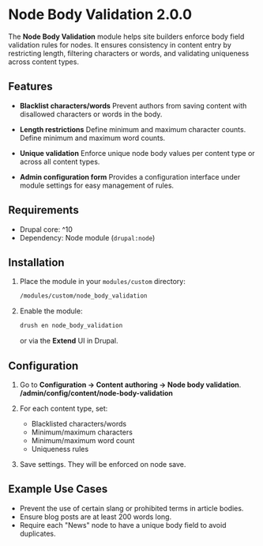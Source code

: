 # Node Body Validation 2.0.0

The **Node Body Validation** module helps site builders enforce body field validation rules for nodes. It ensures consistency in content entry by restricting length, filtering characters or words, and validating uniqueness across content types.

## Features

* **Blacklist characters/words**
  Prevent authors from saving content with disallowed characters or words in the body.

* **Length restrictions**
  Define minimum and maximum character counts.
  Define minimum and maximum word counts.

* **Unique validation**
  Enforce unique node body values per content type or across all content types.

* **Admin configuration form**
  Provides a configuration interface under module settings for easy management of rules.

## Requirements

* Drupal core: ^10
* Dependency: Node module (`drupal:node`)

## Installation

1. Place the module in your `modules/custom` directory:

   ```bash
   /modules/custom/node_body_validation
   ```
2. Enable the module:

   ```bash
   drush en node_body_validation
   ```

   or via the **Extend** UI in Drupal.

## Configuration

1. Go to **Configuration → Content authoring → Node body validation**. **/admin/config/content/node-body-validation**
2. For each content type, set:

   * Blacklisted characters/words
   * Minimum/maximum characters
   * Minimum/maximum word count
   * Uniqueness rules
3. Save settings. They will be enforced on node save.

## Example Use Cases

* Prevent the use of certain slang or prohibited terms in article bodies.
* Ensure blog posts are at least 200 words long.
* Require each "News" node to have a unique body field to avoid duplicates.

